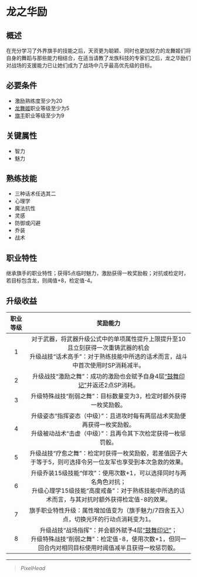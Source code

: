 # 龙之华励

## 概述

在充分学习了外界旗手的技能之后，天资更为聪颖、同时也更加努力的龙舞姬们将自身的舞蹈与那些能力相结合，在适当请教了龙族科技的专家们之后，龙之华励们对战场的支援能力已让她们成为了战场中几乎最高优先级的目标。

## 必要条件

* 激励熟练度至少为20
* <a href="../dragon_dancer" target="_blank">龙舞姬</a>职业等级至少为5
* <a href="../../../basicJob/Standard-bearer" target="_blank">旗手</a>职业等级至少为9

## 关键属性

* 智力
* 魅力

## 熟练技能

* 三种话术任选其二
* 心理学
* 魔法抗性
* 灵感
* 防御或闪避
* 乔装
* 战术
  
## 职业特性

继承旗手的职业特性；获得5点临时魅力，激励获得一枚奖励骰；对抗或检定时，若目标包含龙，则阈值+8，检定值-4。

## 升级收益

职业等级|奖励能力
:--:|:--:
1|对于武器，将武器升级公式中的单项属性提升上限提升至10且立刻获得一次重铸武器的机会<br>升级战技“话术高手”：对于熟练技能中所选的话术而言，战斗中首次使用时SP消耗减半。
2|升级战技“激励之舞”：成功的激励也会赋予自身4层<a href="../../../../status/mark/#鼓舞印记" target="_blank">“鼓舞印记”</a>并返还2点SP消耗。
3|升级特殊战技“削弱之舞”：目标数量变为3，检定时额外获得一枚奖励骰。
4|升级姿态“指挥姿态（中级）”：且进攻时每有两层战术奖励便再获得一枚奖励骰。<br>升级被动战术“击虚（中级）”：且再令其下次检定获得一枚惩罚骰。
5|升级战技“疗愈之舞”：检定时获得一枚奖励骰，若差值因子大于等于5，则可选择令另一位友军也享受到本次急救的效果。
6|升级乔装15级技能“佯攻”：使用次数+1，可以选择同时与两名角色对抗；<br>升级心理学15级技能“高度戒备”：对于熟练技能中所选的话术而言，与其对抗时额外获得检定值-8的效果。
7|旗手职业特性升级：属性增加值变为（旗手魅力/7四舍五入）点，切换光环的行动点消耗变为1。
8|升级战技“战场指挥”：并会额外赋予4层<a href="../../../../status/mark/#鼓舞印记" target="_blank">“鼓舞印记”</a>；<br>升级特殊战技“削弱之舞”：检定值-8，使用次数+1，但同一回合内对相同目标使用时阈值减半且获得一枚惩罚骰。

---

> *PixelHead*